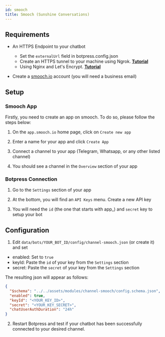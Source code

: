 ```yaml
---
id: smooch
title: Smooch (Sunshine Conversations)
---
```


## Requirements

- An HTTPS Endpoint to your chatbot

  - Set the `externalUrl` field in botpress.config.json
  - Create an HTTPS tunnel to your machine using Ngrok. [**Tutorial**](https://api.slack.com/tutorials/tunneling-with-ngrok)
  - Using Nginx and Let's Encrypt. [**Tutorial**](https://www.digitalocean.com/community/tutorials/how-to-secure-nginx-with-let-s-encrypt-on-ubuntu-16-04)

- Create a [smooch.io](https://smooch.io/) account (you will need a business email)

## Setup

### Smooch App
Firstly, you need to create an app on smooch. To do so, please follow the steps below:

1. On the `app.smooch.io` home page, click on `Create new app`

2. Enter a name for your app and click `Create App`

3. Connect a channel to your app (Telegram, Whatsapp, or any other listed channel)

4. You should see a channel in the `Overview` section of your app

### Botpress Connection

1. Go to the `Settings` section of your app

2. At the bottom, you will find an `API Keys` menu. Create a new API key

3. You will need the `id` (the one that starts with app\_) and `secret` key to setup your bot

## Configuration

1. Edit `data/bots/YOUR_BOT_ID/config/channel-smooch.json` (or create it) and set

- enabled: Set to `true`
- keyId: Paste the `id` of your key from the `Settings` section
- secret: Paste the `secret` of your key from the `Settings` section

The resulting json will appear as follows:

```json
{
  "$schema": "../../assets/modules/channel-smooch/config.schema.json",
  "enabled": true,
  "keyId": "<YOUR_KEY_ID>",
  "secret": "<YOUR_KEY_SECRET>",
  "chatUserAuthDuration": "24h"
}
```

2. Restart Botpress and test if your chatbot has been successfully connected to your desired channel.

